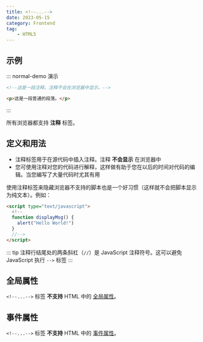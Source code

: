 ```yaml
---
title: <!--...-->
date: 2023-05-15
category: Frontend
tag:
    - HTML5
---
```


## 示例

::: normal-demo 演示

```html
<!--这是一段注释。注释不会在浏览器中显示。-->

<p>这是一段普通的段落。</p>
```

:::

所有浏览器都支持 **注释** 标签。

## 定义和用法

- 注释标签用于在源代码中插入注释。注释 **不会显示** 在浏览器中
- 您可使用注释对您的代码进行解释，这样做有助于您在以后的时间对代码的编辑。当您编写了大量代码时尤其有用

使用注释标签来隐藏浏览器不支持的脚本也是一个好习惯（这样就不会把脚本显示为纯文本）。例如：

```html
<script type="text/javascript">
  <!--
  function displayMsg() {
    alert("Hello World!")
  }
  //-->
</script>
```

::: tip
注释行结尾处的两条斜杠（`//`）是 JavaScript 注释符号。这可以避免 JavaScript 执行 `-->` 标签
:::

## 全局属性

`<!--...-->` 标签 **不支持** HTML 中的 [全局属性](../references/global_attribute.md)。

## 事件属性

`<!--...-->` 标签 **不支持** HTML 中的 [事件属性](../references/global_event.md)。
